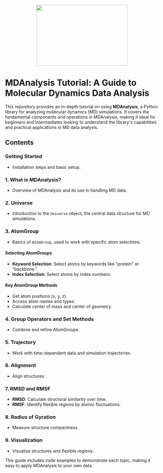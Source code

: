 <p align="center">
    <img src="https://www.mdanalysis.org/public/mdanalysis-logo_square.png" width="300" height="200">
</p>

# MDAnalysis Tutorial: A Guide to Molecular Dynamics Data Analysis

This repository provides an in-depth tutorial on using **MDAnalysis**, a Python library for analyzing molecular dynamics (MD) simulations. It covers the fundamental components and operations in MDAnalysis, making it ideal for beginners and intermediates looking to understand the library's capabilities and practical applications in MD data analysis.

## Contents

### Getting Started
- Installation steps and basic setup.

### 1. What is MDAnalysis?
   - Overview of MDAnalysis and its use in handling MD data.

### 2. Universe
   - Introduction to the `Universe` object, the central data structure for MD simulations.

### 3. AtomGroup
   - Basics of `AtomGroup`, used to work with specific atom selections.

#### Selecting AtomGroups
   - **Keyword Selection**: Select atoms by keywords like "protein" or "backbone."
   - **Index Selection**: Select atoms by index numbers.

#### Key AtomGroup Methods
   - Get atom positions (x, y, z).
   - Access atom names and types.
   - Calculate center of mass and center of geometry.

### 4. Group Operators and Set Methods
   - Combine and refine AtomGroups.

### 5. Trajectory
   - Work with time-dependent data and simulation trajectories.

### 6. Alignment
   - Align structures.

### 7. RMSD and RMSF
   - **RMSD**: Calculate structural similarity over time.
   - **RMSF**: Identify flexible regions by atomic fluctuations.

### 8. Radius of Gyration
   - Measure structure compactness.

### 9. Visualization
   - Visualize structures and flexible regions.

This guide includes code examples to demonstrate each topic, making it easy to apply MDAnalysis to your own data.
